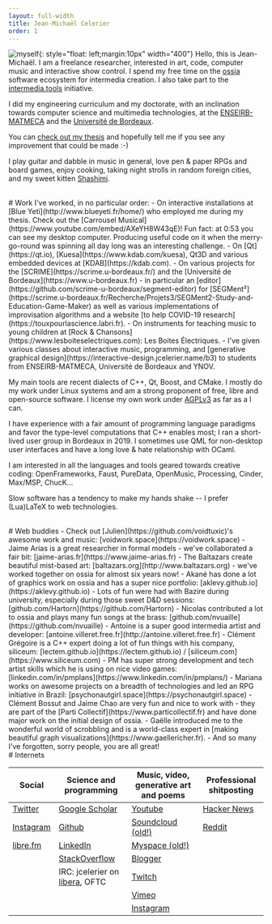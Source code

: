 ```yaml
---
layout: full-width
title: Jean-Michaël Celerier
order: 1
---
```


![myself](../assets/img/self.jpg){: style="float: left;margin:10px" width="400"}
Hello, this is Jean-Michaël. I am a freelance researcher, interested in art, code, computer music and interactive show control.
I spend my free time on the [ossia](https://ossia.io) software ecosystem for intermedia creation. I also take part to the [intermedia.tools](https://intermedia.tools) initiative.

I did my engineering curriculum and my doctorate, with an inclination towards computer science and multimedia technologies,
at the [ENSEIRB-MATMECA](https://www.enseirb-matmeca.fr) and the [Université de Bordeaux](https://www.u-bordeaux.fr).

You can [check out my thesis](https://tel.archives-ouvertes.fr/tel-01947309) and hopefully tell me if you see any improvement that could be made :-)

I play guitar and dabble in music in general, love pen & paper RPGs and board games, enjoy cooking, taking night strolls in random foreign cities, and my sweet kitten [Shashimi](assets/img/shashimi.jpg).

<br/>
# Work
I've worked, in no particular order:
 - On interactive installations at [Blue Yeti](http://www.blueyeti.fr/home/) who employed me during my thesis. Check out the [Carrousel Musical](https://www.youtube.com/embed/AXeYH8W43qE)!
  Fun fact: at 0:53 you can see my desktop computer. Producing useful code on it when the merry-go-round was spinning all day long was an interesting challenge.
 - On [Qt](https://qt.io), [Kuesa](https://www.kdab.com/kuesa), Qt3D and various embedded devices at [KDAB](https://kdab.com).
 - On various projects for the [SCRIME](https://scrime.u-bordeaux.fr/) and the [Université de Bordeaux](https://www.u-bordeaux.fr) - in particular an [editor](https://github.com/scrime-u-bordeaux/segment-editor) for [SEGMent²](https://scrime.u-bordeaux.fr/Recherche/Projets3/SEGMent2-Study-and-Education-Game-Maker) as well as various implementations of improvisation algorithms and a website [to help COVID-19 research](https://touxpourlascience.labri.fr).
 - On instruments for teaching music to young children at [Rock & Chansons](https://www.lesboiteselectriques.com): Les Boites Électriques.
 - I've given various classes about interactive music, programming, and [generative graphical design](https://interactive-design.jcelerier.name/b3) to students from ENSEIRB-MATMECA, Université de Bordeaux and YNOV.

My main tools are recent dialects of C++, Qt, Boost, and CMake.
I mostly do my work under Linux systems and am a strong proponent of free, libre and open-source software.
I license my own work under [AGPLv3](https://www.gnu.org/licenses/agpl-3.0.en.html) as far as a I can.

I have experience with a fair amount of programming language paradigms and favor the type-level computations that C++ enables most; I ran a short-lived user group in Bordeaux in 2019.
I sometimes use QML for non-desktop user interfaces and have a long love & hate relationship with OCaml.

I am interested in all the languages and tools geared towards creative coding:
OpenFrameworks, Faust, PureData, OpenMusic, Processing, Cinder, Max/MSP, ChucK...

Slow software has a tendency to make my hands shake -- I prefer (Lua)LaTeX to web technologies.

<br/>
# Web buddies
- Check out [Julien](https://github.com/voidtuxic)'s awesome work and music: [voidwork.space](https://voidwork.space)
- Jaime Arias is a great researcher in formal models - we've collaborated a fair bit: [jaime-arias.fr](https://www.jaime-arias.fr)
- The Baltazars create beautiful mist-based art: [baltazars.org](http://www.baltazars.org) - we've worked together on ossia for almost six years now!
- Akané has done a lot of graphics work on ossia and has a super nice portfolio: [aklevy.github.io](https://aklevy.github.io)
- Lots of fun were had with Bazire during university, especially during those sweet D&D sessions: [github.com/Hartorn](https://github.com/Hartorn)
- Nicolas contributed a lot to ossia and plays many fun songs at the brass: [github.com/nvuaille](https://github.com/nvuaille)
- Antoine is a super good intermedia artist and developer: [antoine.villeret.free.fr](http://antoine.villeret.free.fr)
- Clément Grégoire is a C++ expert doing a lot of fun things with his company, siliceum: [lectem.github.io](https://lectem.github.io) / [siliceum.com](https://www.siliceum.com)
- PM has super strong development and tech artist skills which he is using on nice video games: [linkedin.com/in/pmplans](https://www.linkedin.com/in/pmplans/)
- Mariana works on awesome projects on a breadth of technologies and led an RPG initiative in Brazil: [psychonautgirl.space](https://psychonautgirl.space)
- Clément Bossut and Jaime Chao are very fun and nice to work with - they are part of the [Parti Collectif](https://www.particollectif.fr) and have done major work on the initial design of ossia.
- Gaëlle introduced me to the wonderful world of scrobbling and is a world-class expert in [making beautiful graph visualizations](https://www.gaellericher.fr).
- And so many I've forgotten, sorry people, you are all great!

<br/>
# Internets

| Social      | Science and programming | Music, video, generative art and poems | Professional shitposting |
| ----------- | ----------- |----------- |----------- |
| [Twitter](https://twitter.com/jcelerie)      | [Google Scholar](https://scholar.google.com/citations?user=v1_52IMAAAAJ)       | [Youtube](https://www.youtube.com/channel/UCm6OmUDgSDx8_BumsBwhLsQ/videos) | [Hacker News](https://news.ycombinator.com/threads?id=jcelerier) |
| [Instagram](https://instagram.com/jcelerie) | [Github](https://github.com/jcelerier)        | [Soundcloud (old!)](https://soundcloud.com/lordvicomte) | [Reddit](https://www.reddit.com/u/jcelerier) |
| [libre.fm](https://libre.fm/user/jcelerier/stats)  | [LinkedIn](https://www.linkedin.com/in/jean-micha%C3%ABl-celerier-74991283)       | [Myspace (old!)](https://myspace.com/doomsevilband) | |
|   | [StackOverflow](https://stackoverflow.com/users/1495627/jean-micha%c3%abl-celerier)       | [Blogger](https://pense-e-s.blogspot.com) | |
|   | IRC: jcelerier on [libera](https://libera.chat), OFTC| [Twitch](https://www.twitch.tv/jcelerier) | |
|   |       | [Vimeo](https://vimeo.com/user68290736) | |
|   |       | [Instagram](https://instagram.com/jcelerier) | |

